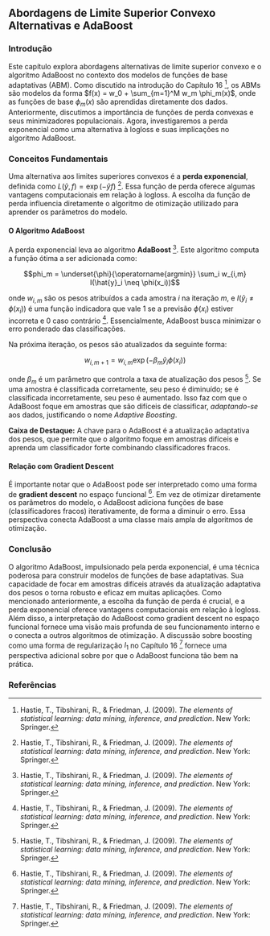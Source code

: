 ## Abordagens de Limite Superior Convexo Alternativas e AdaBoost

### Introdução

Este capítulo explora abordagens alternativas de limite superior convexo e o algoritmo AdaBoost no contexto dos modelos de funções de base adaptativas (ABM). Como discutido na introdução do Capítulo 16 [^16], os ABMs são modelos da forma $f(x) = w_0 + \sum_{m=1}^M w_m \phi_m(x)$, onde as funções de base $\phi_m(x)$ são aprendidas diretamente dos dados. Anteriormente, discutimos a importância de funções de perda convexas e seus minimizadores populacionais. Agora, investigaremos a perda exponencial como uma alternativa à logloss e suas implicações no algoritmo AdaBoost.

### Conceitos Fundamentais

Uma alternativa aos limites superiores convexos é a **perda exponencial**, definida como $L(\hat{y}, f) = \exp(-\hat{y}f)$ [^16]. Essa função de perda oferece algumas vantagens computacionais em relação à logloss. A escolha da função de perda influencia diretamente o algoritmo de otimização utilizado para aprender os parâmetros do modelo.

#### O Algoritmo AdaBoost

A perda exponencial leva ao algoritmo **AdaBoost** [^16]. Este algoritmo computa a função ótima a ser adicionada como:

$$phi_m = \underset{\phi}{\operatorname{argmin}} \sum_i w_{i,m} I(\hat{y}_i \neq \phi(x_i))$$

onde $w_{i,m}$ são os pesos atribuídos a cada amostra $i$ na iteração $m$, e $I(\hat{y}_i \neq \phi(x_i))$ é uma função indicadora que vale 1 se a previsão $\phi(x_i)$ estiver incorreta e 0 caso contrário [^16]. Essencialmente, AdaBoost busca minimizar o erro ponderado das classificações.

Na próxima iteração, os pesos são atualizados da seguinte forma:

$$w_{i,m+1} = w_{i,m} \exp(-\beta_m \hat{y}_i \phi(x_i))$$

onde $\beta_m$ é um parâmetro que controla a taxa de atualização dos pesos [^16]. Se uma amostra é classificada corretamente, seu peso é diminuído; se é classificada incorretamente, seu peso é aumentado. Isso faz com que o AdaBoost foque em amostras que são difíceis de classificar, *adaptando-se* aos dados, justificando o nome *Adaptive Boosting*.

**Caixa de Destaque:** A chave para o AdaBoost é a atualização adaptativa dos pesos, que permite que o algoritmo foque em amostras difíceis e aprenda um classificador forte combinando classificadores fracos.

#### Relação com Gradient Descent

É importante notar que o AdaBoost pode ser interpretado como uma forma de **gradient descent** no espaço funcional [^16]. Em vez de otimizar diretamente os parâmetros do modelo, o AdaBoost adiciona funções de base (classificadores fracos) iterativamente, de forma a diminuir o erro. Essa perspectiva conecta AdaBoost a uma classe mais ampla de algoritmos de otimização.

### Conclusão

O algoritmo AdaBoost, impulsionado pela perda exponencial, é uma técnica poderosa para construir modelos de funções de base adaptativas. Sua capacidade de focar em amostras difíceis através da atualização adaptativa dos pesos o torna robusto e eficaz em muitas aplicações. Como mencionado anteriormente, a escolha da função de perda é crucial, e a perda exponencial oferece vantagens computacionais em relação à logloss. Além disso, a interpretação do AdaBoost como gradient descent no espaço funcional fornece uma visão mais profunda de seu funcionamento interno e o conecta a outros algoritmos de otimização. A discussão sobre boosting como uma forma de regularização $l_1$ no Capítulo 16 [^16] fornece uma perspectiva adicional sobre por que o AdaBoost funciona tão bem na prática.

### Referências

[^16]: Hastie, T., Tibshirani, R., & Friedman, J. (2009). *The elements of statistical learning: data mining, inference, and prediction*. New York: Springer.

<!-- END -->